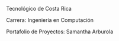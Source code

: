 Tecnológico de Costa Rica

Carrera: Ingeniería en Computación

Portafolio de Proyectos: Samantha Arburola

